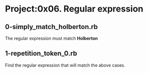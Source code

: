 # Project:0x06. Regular expression

## 0-simply_match_holberton.rb

The regular expression must match **Holberton**

## 1-repetition_token_0.rb

Find the regular expression that will match the above cases.